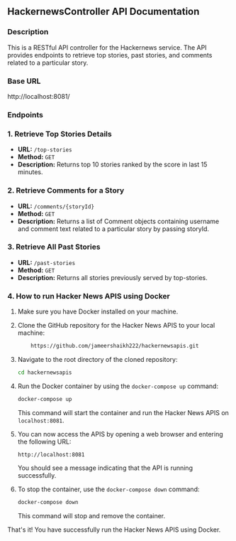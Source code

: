 ## HackernewsController API Documentation

### Description

This is a RESTful API controller for the Hackernews service. The API provides endpoints to retrieve top stories, past stories, and comments related to a particular story.

### Base URL

http://localhost:8081/

### Endpoints

### 1. Retrieve Top Stories Details

* **URL:** `/top-stories`
* **Method:** `GET`
* **Description:** Returns top 10 stories ranked by the score in last 15 minutes.


### 2. Retrieve Comments for a Story

* **URL:** `/comments/{storyId}`
* **Method:** `GET`
* **Description:** Returns a list of Comment objects containing username and comment text related to a particular story by passing storyId.


### 3. Retrieve All Past Stories

* **URL:** `/past-stories`
* **Method:** `GET`
* **Description:** Returns all stories previously served by top-stories.


### 4. How to run Hacker News APIS using Docker


1. Make sure you have Docker installed on your machine. 
2. Clone the GitHub repository for the Hacker News APIS to your local machine:

    ```bash
        https://github.com/jameershaikh222/hackernewsapis.git
    ```

3. Navigate to the root directory of the cloned repository:

    ```bash
    cd hackernewsapis
    ```

4. Run the Docker container by using the `docker-compose up` command:

    ```bash
    docker-compose up
    ```

    This command will start the container and run the Hacker News APIS on `localhost:8081`.

6. You can now access the APIS by opening a web browser and entering the following URL:

    ```arduino
    http://localhost:8081
    ```

    You should see a message indicating that the API is running successfully.

7. To stop the container, use the `docker-compose down` command:

    ```bash
    docker-compose down
    ```

    This command will stop and remove the container.

That's it! You have successfully run the Hacker News APIS using Docker.
